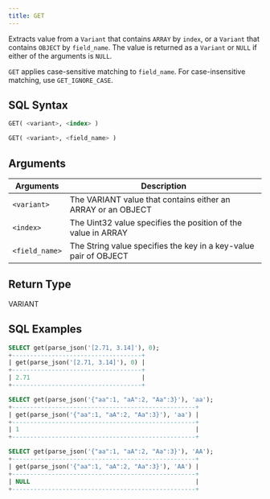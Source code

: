 ```yaml
---
title: GET
---
```


Extracts value from a `Variant` that contains `ARRAY` by `index`, or a `Variant` that contains `OBJECT` by `field_name`.
The value is returned as a `Variant` or `NULL` if either of the arguments is `NULL`.

`GET` applies case-sensitive matching to `field_name`. For case-insensitive matching, use `GET_IGNORE_CASE`.

## SQL Syntax

```sql
GET( <variant>, <index> )

GET( <variant>, <field_name> )
```

## Arguments

| Arguments      | Description                                                      |
|----------------|------------------------------------------------------------------|
| `<variant>`    | The VARIANT value that contains either an ARRAY or an OBJECT     |
| `<index>`      | The Uint32 value specifies the position of the value in ARRAY    |
| `<field_name>` | The String value specifies the key in a key-value pair of OBJECT |

## Return Type

VARIANT

## SQL Examples

```sql
SELECT get(parse_json('[2.71, 3.14]'), 0);
+------------------------------------+
| get(parse_json('[2.71, 3.14]'), 0) |
+------------------------------------+
| 2.71                               |
+------------------------------------+

SELECT get(parse_json('{"aa":1, "aA":2, "Aa":3}'), 'aa');
+---------------------------------------------------+
| get(parse_json('{"aa":1, "aA":2, "Aa":3}'), 'aa') |
+---------------------------------------------------+
| 1                                                 |
+---------------------------------------------------+

SELECT get(parse_json('{"aa":1, "aA":2, "Aa":3}'), 'AA');
+---------------------------------------------------+
| get(parse_json('{"aa":1, "aA":2, "Aa":3}'), 'AA') |
+---------------------------------------------------+
| NULL                                              |
+---------------------------------------------------+
```
